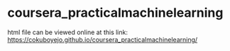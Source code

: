 # coursera_practicalmachinelearning
html file can be viewed online at this link:
  https://cokuboyejo.github.io/coursera_practicalmachinelearning/
